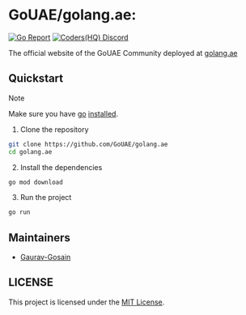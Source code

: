 # GoUAE/golang.ae:

[![Go Report](https://goreportcard.com/badge/github.com/gouae/golang.ae)](https://goreportcard.com/report/gouae/golang.ae) [![Coders(HQ) Discord](https://img.shields.io/badge/Discord-%23golang-blue.svg)](https://golang.ae/discord)

The official website of the GoUAE Community deployed at [golang.ae](https://golang.ae)

## Quickstart

> [!NOTE]
> Make sure you have [go](https://go.dev) [installed](https://go.dev/dl/).

1. Clone the repository

```sh
git clone https://github.com/GoUAE/golang.ae
cd golang.ae
```

2. Install the dependencies

```sh
go mod download
```

3. Run the project

```sh
go run
```

## Maintainers

- [Gaurav-Gosain](https://github.com/gaurav-gosain)

## LICENSE

This project is licensed under the [MIT License](LICENSE).
